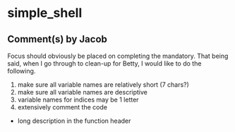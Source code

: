 # simple_shell

## Comment(s) by Jacob
Focus should obviously be placed on completing the mandatory. That being said,
when I go through to clean-up for Betty, I would like to do the following.
1. make sure all variable names are relatively short (7 chars?)
2. make sure all variable names are descriptive
3. variable names for indices may be 1 letter
4. extensively comment the code
  * long description in the function header